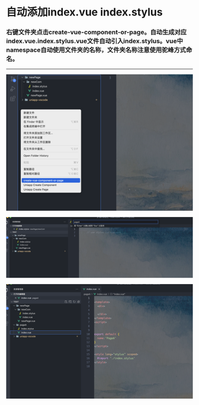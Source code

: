 #  自动添加index.vue index.stylus
### 右键文件夹点击create-vue-component-or-page。自动生成对应index.vue.index.stylus.vue文件自动引入index.stylus。vue中namespace自动使用文件夹的名称，文件夹名称注意使用驼峰方式命名。

***

![功能预览](./resources/images/step1.png)

![功能预览](./resources/images/step2.png)

![功能预览](./resources/images/step3.png)